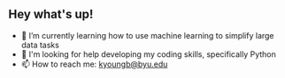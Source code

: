 ## Hey what's up! 
- 🔭 I’m currently learning how to use machine learning to simplify large data tasks 
- 🤔 I'm looking for help developing my coding skills, specifically Python
- 📫 How to reach me: kyoungb@byu.edu

<!--
**kyoungb/kyoungb** is a ✨ _special_ ✨ repository because its `README.md` (this file) appears on your GitHub profile.

Here are some ideas to get you started:

- 🔭 I’m currently working on ...
- 🌱 I’m currently learning ...
- 👯 I’m looking to collaborate on ...
- 🤔 I’m looking for help with ...
- 💬 Ask me about ...
- 📫 How to reach me: ...
- 😄 Pronouns: ...
- ⚡ Fun fact: ...
-->
